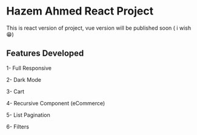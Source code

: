 # Hazem Ahmed React Project
This is react version of project, vue version will be published soon ( i wish 😁)

## Features Developed
1- Full Responsive

2- Dark Mode

3- Cart

4- Recursive Component (eCommerce)

5- List Pagination

6- Filters